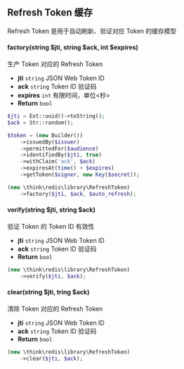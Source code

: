 ## Refresh Token 缓存

Refresh Token 是用于自动刷新、验证对应 Token 的缓存模型

#### factory(string $jti, string $ack, int $expires)

生产 Token 对应的 Refresh Token

- **jti** `string` JSON Web Token ID
- **ack** `string` Token ID 验证码
- **expires** `int` 有限时间，单位<秒>
- **Return** `bool`

```php
$jti = Ext::uuid()->toString();
$ack = Str::random();

$token = (new Builder())
    ->issuedBy($issuer)
    ->permittedFor($audience)
    ->identifiedBy($jti, true)
    ->withClaim('ack', $ack)
    ->expiresAt(time() + $expires)
    ->getToken($signer, new Key($secret));

(new \think\redis\library\RefreshToken)
    ->factory($jti, $ack, $auto_refresh);
```

#### verify(string $jti, string $ack)

验证 Token 的 Token ID 有效性

- **jti** `string` JSON Web Token ID
- **ack** `string` Token ID 验证码
- **Return** `bool`

```php
(new \think\redis\library\RefreshToken)
    ->verify($jti, $ack);
```

#### clear(string $jti, tring $ack)

清除 Token 对应的 Refresh Token

- **jti** `string` JSON Web Token ID
- **ack** `string` Token ID 验证码
- **Return** `bool`

```php
(new \think\redis\library\RefreshToken)
    ->clear($jti, $ack);
```